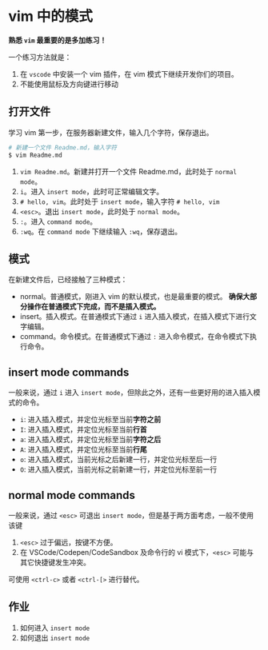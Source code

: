 # vim 中的模式

**熟悉 `vim` 最重要的是多加练习！**

一个练习方法就是：

1. 在 `vscode` 中安装一个 vim 插件，在 vim 模式下继续开发你们的项目。
2. 不能使用鼠标及方向键进行移动

## 打开文件

学习 vim 第一步，在服务器新建文件，输入几个字符，保存退出。

``` bash
# 新建一个文件 Readme.md，输入字符
$ vim Readme.md
```

1. `vim Readme.md`。新建并打开一个文件 Readme.md，此时处于 `normal mode`。
2. `i`。进入 `insert mode`，此时可正常编辑文字。
3. `# hello, vim`。此时处于 `insert mode`，输入字符 `# hello, vim`
4. `<esc>`。退出 `insert mode`，此时处于 `normal mode`。
5. `:`。进入 `command mode`。
6. `:wq`。在 `command mode` 下继续输入 `:wq`，保存退出。

## 模式

在新建文件后，已经接触了三种模式：

+ normal。普通模式，刚进入 vim 的默认模式，也是最重要的模式。 **确保大部分操作在普通模式下完成，而不是插入模式。**
+ insert。插入模式。在普通模式下通过 `i` 进入插入模式，在插入模式下进行文字编辑。
+ command。命令模式。在普通模式下通过 `:` 进入命令模式，在命令模式下执行命令。

## insert mode commands

一般来说，通过 `i` 进入 `insert mode`，但除此之外，还有一些更好用的进入插入模式的命令。

+ `i`: 进入插入模式，并定位光标至当前**字符之前**
+ `I`: 进入插入模式，并定位光标至当前**行首**
+ `a`: 进入插入模式，并定位光标至当前**字符之后**
+ `A`: 进入插入模式，并定位光标至当前**行尾**
+ `o`: 进入插入模式，当前光标之后新建一行，并定位光标至后一行
+ `O`: 进入插入模式，当前光标之前新建一行，并定位光标至前一行

## normal mode commands

一般来说，通过 `<esc>` 可退出 `insert mode`，但是基于两方面考虑，一般不使用该键

1. `<esc>` 过于偏远，按键不方便。
2. 在 VSCode/Codepen/CodeSandbox 及命令行的 vi 模式下，`<esc>` 可能与其它快捷键发生冲突。

可使用 `<ctrl-c>` 或者 `<ctrl-[>` 进行替代。

## 作业

1. 如何进入 `insert mode`
2. 如何退出 `insert mode`
